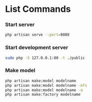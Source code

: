 # List Commands

### Start server

```bash
php artisan serve --port=8080
```

### Start development server

```bash
sudo php -S 127.0.0.1:80 -t ./public
```

### Make model

```bash
php artisan make:model modelname
php artisan make:model modelname -mfs
php artisan make:model modelname -a
php artisan make:factory modelname
```